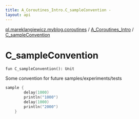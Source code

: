 ```yaml
---
title: A_Coroutines_Intro.C_sampleConvention - 
layout: api
---
```


<div class='api-docs-breadcrumbs'><a href="../index.html">pl.mareklangiewicz.myblog.coroutines</a> / <a href="index.html">A_Coroutines_Intro</a> / <a href=".">C_sampleConvention</a></div>

# C_sampleConvention

<div class="signature"><code><span class="keyword">fun </span><span class="identifier">C_sampleConvention</span><span class="symbol">(</span><span class="symbol">)</span><span class="symbol">: </span><span class="identifier">Unit</span></code></div>

Some convention for future samples/experiments/tests

``` kotlin
sample {
        delay(1000)
        println("1000")
        delay(1000)
        println("2000")
    }
```

